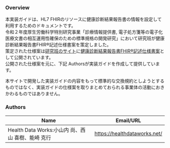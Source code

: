 ### Overview

本実装ガイドは、HL7 FHIRのリソースに健康診断結果報告書の情報を設定して利用するためのドキュメントです。  
令和２年度厚⽣労働科学特別研究事業「診療情報提供書, 電子処方箋等の電子化医療文書の相互運用性確保のための標準規格の開発研究」において研究班が健康診断結果報告書FHIR®記述仕様書案を策定しました。  
策定された仕様案は<a href="https://std.jpfhir.jp/">研究班のサイト</a>に<a href="https://std.jpfhir.jp/wp-content/uploads/2021/05/eCheckup_betaRel.zip">健康診断結果報告書FHIR®記述仕様書案</a>として公開されています。  
公開された仕様案を元に、下記 Authorsが実装ガイドを作成して提供しています。

本サイトで開発した実装ガイドの内容をもって標準的な交換規約としようとするものではなく、実装ガイドの仕様案を取りまとめておられる事業体の活動におきかわるものではありません。

### Authors

<table>
<thead>
<tr>
<th>Name</th>
<th>Email/URL</th>
</tr>
</thead>
<tbody>
<tr>
<td>Health Data Works:小山内 尚、西山 喜樹、能崎 克行</td>
<td><a href="https://healthdataworks.net/" target="_new">https://healthdataworks.net/</a></td>
</tr>
</tbody>
</table>


